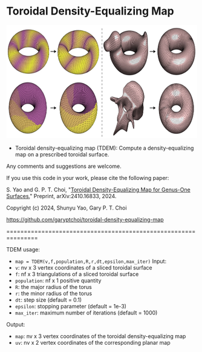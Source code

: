 # Toroidal Density-Equalizing Map

<img src = "https://github.com/garyptchoi/toroidal-density-equalizing-map/blob/main/cover.jpg" height="300" />

* Toroidal density-equalizing map (TDEM): Compute a density-equalizing map on a prescribed toroidal surface.

Any comments and suggestions are welcome. 

If you use this code in your work, please cite the following paper:

S. Yao and G. P. T. Choi,
"[Toroidal Density-Equalizing Map for Genus-One Surfaces.](https://arxiv.org/abs/2410.16833)"
Preprint, arXiv:2410.16833, 2024.

Copyright (c) 2024, Shunyu Yao, Gary P. T. Choi

https://github.com/garyptchoi/toroidal-density-equalizing-map

===============================================================

TDEM usage:
* `map = TDEM(v,f,population,R,r,dt,epsilon,max_iter)`
Input:
* `v`: nv x 3 vertex coordinates of a sliced toroidal surface
* `f`: nf x 3 triangulations of a sliced toroidal surface
* `population`: nf x 1 positive quantity
* `R`: the major radius of the torus
* `r`: the minor radius of the torus
* `dt`: step size (default = 0.1)
* `epsilon`: stopping parameter (default = 1e-3)
* `max_iter`: maximum number of iterations (default = 1000)

Output:
* `map`: nv x 3 vertex coordinates of the toroidal density-equalizing map
* `uv`: nv x 2 vertex coordinates of the corresponding planar map
